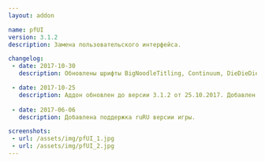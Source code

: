 ```yaml
---
layout: addon

name: pfUI
version: 3.1.2
description: Замена пользовательского интерфейса.

changelog:
 - date: 2017-10-30
   description: Обновлены шрифты BigNoodleTitling, Continuum, DieDieDie. Теперь они поддерживают кириллические символы.

 - date: 2017-10-25
   description: Аддон обновлен до версии 3.1.2 от 25.10.2017. Добавлен шрифт BigNoodleTitling с поддержкой кириллицы.
   
 - date: 2017-06-06
   description: Добавлена поддержка ruRU версии игры.

screenshots:
 - url: /assets/img/pfUI_1.jpg
 - url: /assets/img/pfUI_2.jpg
---
```

